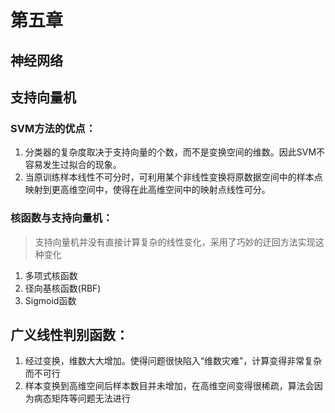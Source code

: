 # 第五章

## 神经网络

## 支持向量机

### SVM方法的优点：

1. 分类器的复杂度取决于支持向量的个数，而不是变换空间的维数。因此SVM不容易发生过拟合的现象。
1. 当原训练样本线性不可分时，可利用某个非线性变换将原数据空间中的样本点映射到更高维空间中，使得在此高维空间中的映射点线性可分。

### 核函数与支持向量机：

>支持向量机并没有直接计算复杂的线性变化，采用了巧妙的迂回方法实现这种变化

1. 多项式核函数
2. 径向基核函数(RBF)
3. Sigmoid函数

## 广义线性判别函数：

1. 经过变换，维数大大增加。使得问题很快陷入“维数灾难”，计算变得非常复杂而不可行
1. 样本变换到高维空间后样本数目并未增加，在高维空间变得很稀疏，算法会因为病态矩阵等问题无法进行